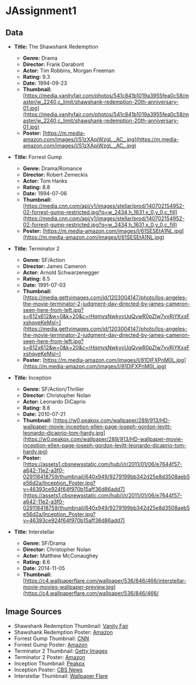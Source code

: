 # JAssignment1

## Data

- **Title:** The Shawshank Redemption
  - **Genre:** Drama
  - **Director:** Frank Darabont
  - **Actor:** Tim Robbins, Morgan Freeman
  - **Rating:** 9.3
  - **Date:** 1994-09-23
  - **Thumbnail:** [https://media.vanityfair.com/photos/541c841b1019a3955fea0c58/master/w_2240,c_limit/shawshank-redemption-20th-anniversary-01.jpg](https://media.vanityfair.com/photos/541c841b1019a3955fea0c58/master/w_2240,c_limit/shawshank-redemption-20th-anniversary-01.jpg) <!-- Source: Vanity Fair -->
  - **Poster:** [https://m.media-amazon.com/images/I/51zXApiWzgL._AC_.jpg](https://m.media-amazon.com/images/I/51zXApiWzgL._AC_.jpg) <!-- Source: Amazon -->

- **Title:** Forrest Gump
  - **Genre:** Drama/Romance
  - **Director:** Robert Zemeckis
  - **Actor:** Tom Hanks
  - **Rating:** 8.8
  - **Date:** 1994-07-06
  - **Thumbnail:** [https://media.cnn.com/api/v1/images/stellar/prod/140702154952-02-forrest-gump-restricted.jpg?q=w_2434,h_1631,x_0,y_0,c_fill](https://media.cnn.com/api/v1/images/stellar/prod/140702154952-02-forrest-gump-restricted.jpg?q=w_2434,h_1631,x_0,y_0,c_fill) <!-- Source: CNN -->
  - **Poster:** [https://m.media-amazon.com/images/I/61SESEtA1NL.jpg](https://m.media-amazon.com/images/I/61SESEtA1NL.jpg) <!-- Source: Amazon -->

- **Title:** Terminator 2
  - **Genre:** SF/Action
  - **Director:** James Cameron
  - **Actor:** Arnold Schwarzenegger
  - **Rating:** 8.5
  - **Date:** 1991-07-03
  - **Thumbnail:** [https://media.gettyimages.com/id/1203004147/photo/los-angeles-the-movie-terminator-2-judgment-day-directed-by-james-cameron-seen-here-from-left.jpg?s=612x612&w=0&k=20&c=rHqmvsNwkyvUqQvwR0pZlw7vvRjYKxxFxshqyeKeMsI=](https://media.gettyimages.com/id/1203004147/photo/los-angeles-the-movie-terminator-2-judgment-day-directed-by-james-cameron-seen-here-from-left.jpg?s=612x612&w=0&k=20&c=rHqmvsNwkyvUqQvwR0pZlw7vvRjYKxxFxshqyeKeMsI=) <!-- Source: Getty Images -->
  - **Poster:** [https://m.media-amazon.com/images/I/81DIFXPnM0L.jpg](https://m.media-amazon.com/images/I/81DIFXPnM0L.jpg) <!-- Source: Amazon -->

- **Title:** Inception
  - **Genre:** SF/Action/Thriller
  - **Director:** Christopher Nolan
  - **Actor:** Leonardo DiCaprio
  - **Rating:** 8.8
  - **Date:** 2010-07-21
  - **Thumbnail:** [https://w0.peakpx.com/wallpaper/289/913/HD-wallpaper-movie-inception-ellen-page-joseph-gordon-levitt-leonardo-dicaprio-tom-hardy.jpg](https://w0.peakpx.com/wallpaper/289/913/HD-wallpaper-movie-inception-ellen-page-joseph-gordon-levitt-leonardo-dicaprio-tom-hardy.jpg) <!-- Source: Peakpx -->
  - **Poster:** [https://assets1.cbsnewsstatic.com/hub/i/r/2011/01/06/e7644f57-a642-11e2-a3f0-029118418759/thumbnail/640x949/9279199bb342d25e8d3508aeb5e56d2a/Inception_Poster.jpg?v=46393ce924f64f970b15aff36d86add7](https://assets1.cbsnewsstatic.com/hub/i/r/2011/01/06/e7644f57-a642-11e2-a3f0-029118418759/thumbnail/640x949/9279199bb342d25e8d3508aeb5e56d2a/Inception_Poster.jpg?v=46393ce924f64f970b15aff36d86add7) <!-- Source: CBS News -->

- **Title:** Interstellar
  - **Genre:** SF/Drama
  - **Director:** Christopher Nolan
  - **Actor:** Matthew McConaughey
  - **Rating:** 8.6
  - **Date:** 2014-11-05
  - **Thumbnail:** [https://c4.wallpaperflare.com/wallpaper/536/846/466/interstellar-movie-movies-wallpaper-preview.jpg](https://c4.wallpaperflare.com/wallpaper/536/846/466/

## Image Sources

- Shawshank Redemption Thumbnail: [Vanity Fair](https://media.vanityfair.com/photos/541c841b1019a3955fea0c58/master/w_2240,c_limit/shawshank-redemption-20th-anniversary-01.jpg)
- Shawshank Redemption Poster: [Amazon](https://m.media-amazon.com/images/I/51zXApiWzgL._AC_.jpg)
- Forrest Gump Thumbnail: [CNN](https://media.cnn.com/api/v1/images/stellar/prod/140702154952-02-forrest-gump-restricted.jpg?q=w_2434,h_1631,x_0,y_0,c_fill)
- Forrest Gump Poster: [Amazon](https://m.media-amazon.com/images/I/61SESEtA1NL.jpg)
- Terminator 2 Thumbnail: [Getty Images](https://media.gettyimages.com/id/1203004147/photo/los-angeles-the-movie-terminator-2-judgment-day-directed-by-james-cameron-seen-here-from-left.jpg?s=612x612&w=0&k=20&c=rHqmvsNwkyvUqQvwR0pZlw7vvRjYKxxFxshqyeKeMsI=)
- Terminator 2 Poster: [Amazon](https://m.media-amazon.com/images/I/81DIFXPnM0L.jpg)
- Inception Thumbnail: [Peakpx](https://w0.peakpx.com/wallpaper/289/913/HD-wallpaper-movie-inception-ellen-page-joseph-gordon-levitt-leonardo-dicaprio-tom-hardy.jpg)
- Inception Poster: [CBS News](https://assets1.cbsnewsstatic.com/hub/i/r/2011/01/06/e7644f57-a642-11e2-a3f0-029118418759/thumbnail/640x949/9279199bb342d25e8d3508aeb5e56d2a/Inception_Poster.jpg?v=46393ce924f64f970b15aff36d86add7)
- Interstellar Thumbnail: [Wallpaper Flare](https://c4.wallpaperflare.com/wallpaper/536/846/466/interstellar-movie-movies-wallpaper-preview.jpg)
